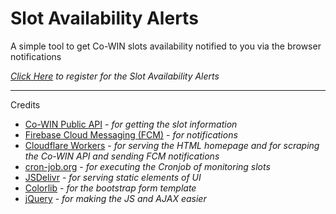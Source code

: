 Slot Availability Alerts
======

A simple tool to get Co-WIN slots availability notified to you via the browser notifications

[_Click Here_](https://saa.omssp.workers.dev) _to register for the Slot Availability Alerts_

------
Credits

* [Co-WIN Public API](https://apisetu.gov.in/public/api/cowin) - _for getting the slot information_
* [Firebase Cloud Messaging (FCM)](https://firebase.google.com/docs/cloud-messaging) - _for notifications_
* [Cloudflare Workers](https://workers.cloudflare.com) - _for serving the HTML homepage and for scraping the Co-WIN API and sending FCM notifications_
* [cron-job.org](https://cron-job.org/en/) - _for executing the Cronjob of monitoring slots_
* [JSDelivr](https://www.jsdelivr.com/) - _for serving static elements of UI_
* [Colorlib](https://colorlib.com/wp/) - _for the bootstrap form template_
* [jQuery](https://jquery.com/) - _for making the JS and AJAX easier_